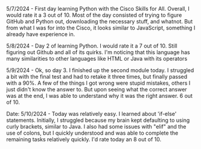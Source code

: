 5/7/2024 - First day learning Python with the Cisco Skills for All. Overall, I would rate it a 3 out of 10. Most of the day consisted of trying to figure GitHub and Python out, downloading the necessary stuff, and whatnot. But from what I was for into the Cisco, it looks similar to JavaScript, something I already have experience in. 

5/8/2024 - Day 2 of learning Python. I would rate it a 7 out of 10. Still figuring out Github and all of its quirks. I'm  noticing that this language has many similarities to other languages like HTML or Java with its operators

5/9/2024 - Ok, so day 3. I finished up the second module today. I struggled a bit with the final test and had to retake it three times, but finally passed with a 90%. A few of the things I got wrong were stupid mistakes, others I just didn't know the answer to. But upon seeing what the correct answer was at the end, I was able to understand why it was the right answer. 6 out of 10.

Date: 5/10/2024 - Today was relatively easy. I learned about 'if-else' statements. Initially, I struggled because my brain kept defaulting to using curly brackets, similar to Java. I also had some issues with "elif" and the use of colons, but I quickly understood and was able to complete the remaining tasks relatively quickly. I'd rate today an 8 out of 10.
